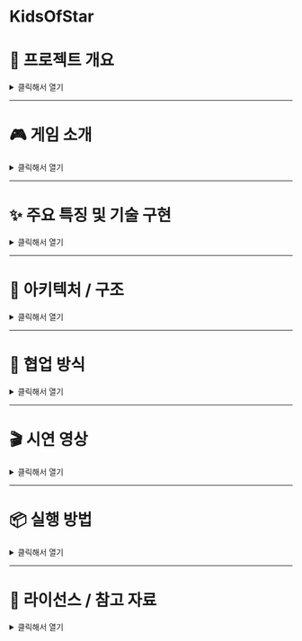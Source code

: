 # KidsOfStar
# 🧭 프로젝트 개요

<details>
<summary>클릭해서 열기</summary>

- **프로젝트 이름**: 별의 아이(Kids of Star)
- **개발 기간**: 2025.04.04 ~ 2025.06.02
- **팀 구성**: 강현아(팀장/기획리드), 윤동영(개발리드), 김자은(개발), 김태겸(개발), 김혜지(개발)
- **사용 기술**: Unity, C#, Git
- **장르/타겟 플랫폼**: 2D, 퍼즐, 플랫포머, 어드벤처 / 모바일, PC
- **한 줄 소개**: 퍼즐을 풀고 삶의 목적을 찾는 게임

</details>

---

# 🎮 게임 소개

<details>
<summary>클릭해서 열기</summary>

- **게임 설명**: 플레이어가 형태변화를 이용해 목표 지점으로 나아가는 힐링 게임
- **기획 배경**: 삶에 지친 현대인들에게 위로를 주기 위해 기획
- **주요 기능/콘텐츠**:
    - 퍼즐 : 삶에서 만나는 수많은 장애물을 상징. 플랫포머 퍼즐과 팝업 퍼즐로 나뉘며, 각각 점프 관련 기믹과 회전 퍼즐 기믹으로 이루어져 있음 
    - 형태 변화 : 삶에서 만나는 장애물을 돌파하기 위한 페르소나 상징. 점프력, 충돌체 크기, 패시브 스킬이 다른 다양한 형태로 변화해 플랫포머 퍼즐을 파훼 
    - 스토리 : 누구나 공감할 수 있는 성장 스토리로, 한번뿐인 삶을 어떻게 살아갈 것인지 질문하는 이야기. 

</details>

---

# ✨ 주요 특징 및 기술 구현

<details>
<summary>클릭해서 열기</summary>

### 🔧 기술 스택
- Unity 버전: 2022.3.17f1
- 주요 플러그인 / 외부 라이브러리: 
    - Cinemachine: 카메라 제어
    - TextMeshPro: 텍스트 렌더링
    - Unity Google Sheets: 구글 시트 연동
    - Ingame Debug Console: 디버깅 툴
    - Text Animator: 텍스트 애니메이션 툴

### 🧠 주요 기능 구현
<details>
<summary>🔧 이미지 퍼즐 시스템 (윤동영)</summary>

### 📝 기능 설명
회전 퍼즐 게임은 다채로운 컨텐츠를 위해서 만든 이미지 맞추기 형태의 미니게임

### ⚙️ 핵심 구현 포인트
“평탄화(flattened)”된 1차원 리스트를 인덱스 계산으로 2차원처럼 활용한 형태로
스크립터블 오브젝트를 활용한 데이터를 통해서 퍼즐의 이미지를 확장성 있게 구성하고,
퍼즐 조각을 프리펩화하여 그리드(1차원 리스트) 형태 + 그리드 너비(gridWidth)를 이용한 구조

</details>

<details>
<summary>🔧 패럴렉스 스크롤링 (윤동영)</summary>

### 📝 기능 설명
2D 또는 2.5D 게임에서 깊이감 있는 배경 연출을 위해 카메라의 이동에 따라 배경이 서로 다른 속도로 움직이는 패럴렉스 스크롤링 효과를 구현
카메라의 움직임에 따라 각 배경의 레이어가 Z값에 따라 배경 텍스처 오프셋을 다르게 적용함으로써 원근감 있는 화면을 연출

### ⚙️ 핵심 구현 포인트
- `Initialized()`메서드를 통해 카메라의 위치를 주입받아 시작 위치를 기록
- 자식 오브젝트들을 자동으로 배경으로 인식하고 각 배경의 Material을 저장
- `BackSpeedCalculate()`를 통해서 각 배경 오브젝트의 카메라로부터 z거리 기준으로 상대속도를 계산
- `FixedUpdate()`에서 카메라 이동 거리 기반으로 배경 텍스쳐의 Offset을 조정하여 스크롤 효과를 구현

### 🧩 구조 및 연동
- 여러 배경 레이어(예: 바다,산호초,물고기 등)를 빈 오브젝트에 자식 오브젝트로 부착.
- 외부에서 `Initialized()` 호출에 따라 카메라 참조를 연결해야 정상적으로 작동
- ParallaxSpeed 값을 통해서 전체의 속도 비율을 조정 가능

</details>

<details>
<summary>🔧 나뭇잎 트램펄린 기믹 (윤동영)</summary>

### 📝 기능 설명
나뭇잎 점프(Leaf Jump)는 게임 내에서 일종의 트램펄린 역할을 하는 오브젝트

### ⚙️ 핵심 구현 포인트
- 충돌감지를 통해 ILeafJumpable 인터페이스를 구현한다면 점프동작을 위임하고, 인터페이스 구현 객체에서 실제 물리 처리를 수행하는 구조
- 인터페이스의 분리 덕분에, 플레이어·박스·기타 오브젝트 모두 같은 메서드만 구현하면 잎사귀 점프에 연동 가능

</details>

<details>
<summary>🔧 상자 옮기기 기믹 (윤동영)</summary>

### 📝 기능 설명
플레이어의 형태변화에 따라 달라지는 힘과 박스라는 오브젝트를 통해 만든 플레이어 기믹 중 한 요소

### ⚙️ 핵심 구현 포인트
- 플레이어의 Form형태에 따라서 형태 별 PushPower에 따라 박스를 미는 힘이 달리지는 구조
- IWeightable의 구현을 통해 boxWeight를 반환하고 RigidBody를 통해 실제 물리를 적용
- 박스가 플레이어와 부딪히며 튕기는 현상을 방지하기 위해,  코루틴 기반 충돌 무시로 부자연스러운 반발 제거

</details>

<details>
<summary>🔧 컷씬 시스템 (김자은)</summary>

### 📝 기능 설명
스토리의 일부를 컷신 형태로 구성하여, 애니메이션과 연출을 통해 **스토리 몰입감을 높이고 게임의 서사를 풍부하게 전달**

### ⚙️ 핵심 구현 포인트
- Unity Timeline을 활용해 다양한 연출을 자연스럽게 구성
- Signal Asset을 사용하여 타임라인 내부에서 **대사 출력, Bgm 전환, 컷신 종료** 등 이벤트를 정확한 타이밍에 실행
- 기능 단위 컴포넌트(DialogPlayer, BgmPlayer 등)를 타임라인과 연동하여 **타이밍 기반 제어** 수행

### 🧩 구조 및 연동
- 각 컷신 프리팹은 공통 기반 클래스 `CutSceneBase`를 가지고 있으며, 자체 Timeline(PlayableDirector)을 실행하는 구조
- 컷신 프리팹은 필요한 기능만 선택적으로 추가하는 **조립식 구조**로 구성
- 전체 컷신의 생성 및 실행 흐름은 `CutSceneManager`가 담당하며, 씬 내 컷신의 시작과 종료를 제어

</details>

<details>
<summary>🔧 대사 시스템 (김자은)</summary>

### 📝 기능 설명
컷씬 진행 중이거나 플레이어의 자유 상호작용 중에 **대사를 출력하고, 그에 따른 게임 내 액션을 트리거하는 시스템**  
스토리 흐름과 상호작용을 자연스럽게 연결해주는 핵심 역할을 함

### ⚙️ 핵심 구현 포인트
- **Google Sheets 기반 데이터 테이블**을 Unity에 연동하여 대사 내용을 관리
- 각 대사는 `index`를 기준으로 불러오며, `nextIndex` 값을 통해 자동으로 다음 대사로 이어짐
- `ActionType` 필드를 통해 **대사 직후에 발생할 이벤트(선택지 표시, 컷씬 재생, 진행도 갱신 등)를 정의**

### 🧩 구조 및 연동
- 대사의 시작/종료, 분기 로직 관리는 `DialogueManager`에서 담당
- 출력은 `UITextBubble`이 담당하며, 대사 출력 자체에만 집중
- 각 대사 액션은 `IDialogActionHandler` 인터페이스를 구현한 클래스로 분리되어 있으며,  
  `Dictionary<DialogActionType, IDialogActionHandler>`를 통해 타입에 따라 동적으로 실행

</details>

<details>
<summary>🔧 엘리베이터 기믹 (김자은)</summary>

### 📝 기능 설명
- 지정 방향으로 왕복 이동하는 플랫폼
- 탑승 객체의 무게 합산 → `MaxWeight` 초과 시 경고·고장·자동 복구

### ⚙️ 핵심 구현 포인트
- 목표 위치 계산: `Direction` + `distance` (`GetTargetPosition()`)
- 이동 로직: `MoveRoutine` → `MoveWaitRoutine` → 반복
- 과부하 체크: `GetCurrentWeight()` → `BreakSequence()` 실행
- 탑승 판별: `IsOnElevator()` → `OnCollision`에서 부모 설정

### 🧩 구조 및 연동
- **Elevator**: `Collider2D`, `SpriteRenderer`
- **Managers**: SFX 재생, 경고 대사 호출
- **IWeightable**: `GetWeight()` 구현체

</details>

<details>
<summary>🔧 저장 시스템 (김자은)</summary>

### 📝 기능 설명
게임 진행 정보를 **JSON 파일** 형태로 저장하고 불러오는 시스템
- 여러 슬롯(index) 관리로 Save, Load, 에디터용 Delete, DeleteAll 기능 제공
- 저장 시점에 **인터넷 시간**을 조회하여 파일명에 반영

### ⚙️ 핵심 구현 포인트
- **저장 경로 확보:** `Application.persistentDataPath` + 슬롯 인덱스 기반 파일명(`SaveData{index}.json`)
- **직렬화/역직렬화:** `JsonUtility.ToJson`/`JsonUtility.FromJson`
- **비동기 인터넷 시간 조회:** `UnityWebRequest.Head("https://www.google.com")`로 응답 헤더의 data활용
- **파일 I/O:** `File.WriteAllText`,`File.ReadAllText`,`File.Delete`,`Directory.GetFiles`

### 🧩 구조 및 연동
**SaveManager**
- `Save(int index, Action<string> onComplete)`: 데이터 수집 → 인터넷 시간 조회 → JSON 저장
- `Load(int index)`:파일 존재 여부 검사 → JSON 파싱 → `SaveData.LoadData()`호출

**SaveData**
- `InitData()`: `GameManager`에서 게임 상태(난이도,장면,챕터,플레이어 위치,해금 폼 등) 수집
- `LoadData()`: 수집된 데이터를 `GameManager`에 적용
- `FetchInternetTime(Action)`: 서버 시간 조회 후 `saveName` 생성

**Managers.Instance.GameManager:** 저장 대상 데이터 제공 및 로드 데이터 반영

</details>

<details>
<summary>🔧 BGM Layered Fader (김자은)</summary>

### 📝 기능 설명
- 대사 진행에 따라 BGM 트랙을 순차적으로 쌓아 재생
- 메인 루프·이펙트 트랙 DSP 스케줄링 및 페이드 인/아웃
- 최종 선택 시 Rise 이펙트 재생 및 기존 루프 중단

### ⚙️ 핵심 구현 포인트
- **트랙 매핑**: `mainSources`/`loopEffects` + `MainBgmSourceType` → `audioDict`, `audioByIndexDict` 초기화
- **DSP 스케줄링**: `ScheduleLoop()` & `LoopScheduler()` 코루틴 → `AudioSettings.dspTime` 기반 `PlayScheduled` 호출
- **이벤트 처리**:
    - `DialogueManager.OnDialogStepStart/End` → `PlaySource()`로 레이어 재생
    - `UISelectionPanel.OnFinalSelect` → `OnPlayRiseEffect()`에서 루프 중단 및 Rise 이펙트
- **볼륨 관리**: `SoundManager.SetBgmVolumeCallback` 구독 → `SetVolume()`에서 메인·루프 볼륨 조정

### 🧩 구조 및 연동
- **BgmLayeredFader**: `AudioSource[]`, 코루틴, 이벤트 콜백
- **Managers**:
    - `SoundManager`: BGM/앰비언스 제어, 볼륨 콜백
    - `DialogueManager`: 대사 단계 이벤트 제공
    - `UIManager` → `UISelectionPanel`: 최종 선택 이벤트
- **코루틴 & 페이드**: `LoopScheduler`, `FadeInAudio`, `FadeOutAudio`

</details>

<details>
<summary>🔧 UI 구조 (김태겸)</summary>

### 📝 기능 설명
게임 내 모든 UI는 Canvas 기반으로 구성되며, UI를 **기본 UI / 팝업 / 최상위 알림**의 세 계층으로 구분하여 관리
이를 통해 사용자에게 지속적으로 보여져야 할 정보와, 특정 이벤트에 의한 임시 인터페이스를 **명확하게 분리**할 수 있음

- **UI**: 조이스틱, 타이머, 점수 등 항상 표시되는 기본 UI
- **Popup**: 설정창, 일시정지, 결과창 등 이벤트 기반 인터페이스
- **Top**: 경고창, 시스템 오류 등 최우선 처리 인터페이스

### ⚙️ 핵심 구현 포인트
- UIManager에서 **Canvas 계층을 관리**하며, 각 계층에 맞는 UI Prefab을 동적으로 생성 및 제거
- Popup 계층은 중첩 표시를 고려한 **레이어 구조**로 설계 (예: 스택 또는 큐 구조)
- 최상위 알림 UI는 항상 다른 팝업 위에 표시되도록 **Sorting Order** 또는 **Transform 계층 구조**를 명확히 분리

### 🧩 구조 및 연동
- UIManager는 각 UI 계층별 Transform을 미리 참조하고 있으며, 필요 시 해당 위치에 프리팹을 Instantiate하여 붙이는 방식으로 동작
- 각 UI는 **인터페이스나 공통 베이스 클래스**를 상속하여 열기/닫기 등의 동작을 통일
- 게임의 상태 변화(예: 게임 오버, 일시정지)는 UIManager를 통해 해당 UI를 요청하는 방식으로 일관성 있게 처리됨

### 📥사용된 주요 컴포넌트
- UIManager: UI 계층 구조(UI / Popup / Top) 관리 및 UI 요소 동적 생성

</details>

<details>
<summary>🔧 타임어택 미니게임 시스템 (김태겸)</summary>
    
### 📝 기능 설명 
타임어택 미니게임은 제한 시간 없이 플레이어가 가능한 한 빠르게 맵을 클리어하고, 그 기록을 바탕으로 NPC의 반응이 달라지는 콘텐츠
NPC와의 대화가 모두 끝나면 타임어택 맵이 화면에 표시되고, 5초간의 준비 타이머가 진행
준비 시간 이후 스톱워치가 자동으로 시작되며, 플레이어가 목표 지점에 도달하면 기록 측정이 종료
기록에 따라 각 NPC의 대사가 달라지며, UI를 통해 해당 결과가 출력

### ⚙️ 핵심 구현 포인트
- 대화 종료 후 흐름 전환
마지막 NPC 대화가 끝나면 자동으로 타임어택 모드로 전환
- 5초 준비 타이머 구현
 CountdownTimer 클래스를 통해 5초 동안 준비 시간을 카운트하고 UI에 실시간으로 표시
 타이머 종료 시, Stopwatch가 자동으로 시작
- 기록 측정 기능
 Stopwatch 클래스를 사용하여 플레이어가 출발한 시점부터 도착 지점까지의 시간을 측정됨
- 기록 기반 대사 출력
 ScriptableObject를 활용해 기록 범위별로 각 NPC의 대사를 정의하고, 조건에 따라 적절한 대사를 출력됨.
  - 예시 – 1분 30초 이하 기록일 경우:
  - 지김: "시간은 나쁘지 않다"
  - 세명: "대단해...!"
- UIManager를 통한 UI 제어
 UI 요소(타이머, 결과 팝업, 대사 등)는 모두 UIManager를 통해 생성 및 제어

### 🧩 구조 및 연동
NPC 대화 종료 > 
[UIManager] 맵 및 기본 UI 표시 >
[CountdownTimer] 5초 준비 타이머 시작 >
[Stopwatch] 스톱워치 시작 >
플레이어 조작 & 목표 도달 >
[Stopwatch] 기록 정지 >
[ScriptableObject] 기록에 따라 결과 대사 선택 >
[UIManager] 결과 팝업 및 종료 UI 표시

### 📥사용된 주요 컴포넌트
- CountdownTimer / Stopwatch: 준비 시간 및 기록 측정을 담당
- ScriptableObject: 기록 범위에 따른 NPC 대사 데이터 정의 및 참조 

</details>

<details>
<summary>🔧 금고 퍼즐 (김태겸)</summary>

### 📝 기능 설명
- 금고 퍼즐은 회전 이미지 퍼즐과 회전 다이얼을 맞추는 방식의 미니게임

### ⚙️ 핵심 구현 포인트
- 회전 이미지 퍼즐 풀어 회전 다이얼 퍼즐을 해금하고 맞추는 방식
- 다이얼 수, 정답 조합, 이미지 등의 데이터를 `ScriptableObject`로 분리하여 유연하게 관리
- 챕터 5의 각 씬(501, 502, 504 등)에 따라 퍼즐 이미지나 조합이 달라지도록 구성하여 다양성을 확보

### 🧩 구조 및 연동
- `TreePuzzleData(ScriptableObject)`를 통해 각 퍼즐 구성 정보를 담고 있음
- 챕터 5의 각 씬에서 동일한 퍼즐 UI 프리팹(`SafePopup`)을 사용하면서도, 씬 번호에 따라 서로 다른 `TreePuzzleData`를 로드하여 퍼즐을 

</details>

<details>
<summary>🔧 거미줄 기믹 (김태겸)</summary>

### 📝 기능 설명
- 거미줄은 플레이어와 충돌 시 이동과 점프에 제약을 주는 오브젝트

### ⚙️ 핵심 구현 포인트
- 플레이어와 충돌했을 때 이동과 점프를 제한 처리
- 특정 형태(Dog)를 통해서 거미줄을 1초 뒤 파괴
- 다른 형태일 때 플레이어가 1.5초 머무르면, 안내 팝업이 뜨도록 구현

### 🧩 구조 및 연동
- `PlayerController`의 이동속도와 점프파워를 받아와 제한
- `PlayerFormController`의 플레이어의 현재 폼에 따른 상호작용

</details>

<details>
<summary>🔧 플레이어 조작 (김혜지)</summary>
    
### 📝 기능 설명
입력 시스템을 통해 이동 및 점프 동작을 처리하며, 상태 패턴(State Pattern)을 통해 Idle, Move, Jump, WallCling, WallJump 등으로 분기

### ⚙️ 핵심 구현 포인트
상태 패턴 기반 동작 제어
- 플레이어의 상태(Idle, Move, Jump, WallCling 등)를 클래스로 분리하여 유연한 상태 전환 가능
- 각 상태가 애니메이터 파라미터를 직접 조작하여 애니메이션 연동 안정성 확보
- `Player State Factory`에서 상태 클래스를 생성 및 관리  

입력 처리 통합
- Unity Input System 기반으로 키보드/조이스틱을 모두 지원
- 입력값은 MoveDir을 통해 방향성 유지, 점프·변신 등은 이벤트 트리거 방식으로 분리 처리

</details>

<details>
<summary>🔧 형태변화 시스템 (김혜지)</summary>

### 📝 기능 설명    
ScriptableObject 기반의 형태 데이터(SO)를 활용하여 각 형태의 스탯(이동 속도, 점프력, 무게 등)을 관리하고, 변신 시 플레이어 외형과 능력치를 동적으로 교체

### ⚙️ 핵심 구현 포인트
ScriptableObject 기반 형태 데이터 관리
- 각 형태별 능력치(이동 속도, 점프력, 무게 등)와 스프라이트, 애니메이션 클립을 PlayerFormData로 관리
- 변신 시 해당 데이터를 PlayerFormController가 교체하고 외형·애니메이션 적용

AnimatorOverrideController 활용
- Animator 상태 이름을 유지하면서 형태별 애니메이션 클립만 동적으로 교체
- Animator 파라미터 해시값은 PlayerAnimHash 클래스에서 일괄 관리하여 코드 가독성과 유지보수성 강화

연출 및 제어 흐름 구성
- 변신 시 SpriteRenderer를 비활성화하고 변신 이펙트를 재생한 뒤, 폼 데이터를 교체하고 렌더러 복구
- 조작은 IsControllable 값을 통해 변신 연출 동안 제한됨

</details>

<details>
<summary>🔧 엘레베이터 배선 퍼즐 (김혜지)</summary>

### 📝 기능 설명
제한 시간 내  퍼즐 조각을 회전시켜 각 열의 배선 색상을 올바르게 정렬하는 미니게임
퍼즐은 플레이어가 인간 형태일때만 진입할 수 있으며, 성공 시 엘레베이터가 작동

### ⚙️ 핵심 구현 포인트
- UI 그리드 레이아웃을 이용해 퍼즐 조각을 정렬하고, 중심 나사 위치를 클릭해 2x2 영역을 시계방향으로 회전시키는 방식
- 퍼즐 진입 조건, 제한 시간 타이머, 정답 판정, 클리어시 엘레베이터 해제 등 전체 흐름을 통합적으로 제어

</details>

</details>

---
# 🧩 아키텍처 / 구조

<details>
<summary>클릭해서 열기</summary>

- **씬 구성 및 흐름**
- **TitleScene**: 타이틀 및 시작 버튼
- **LoadingScene**: 씬 전환 시 로딩 화면
- **Chapter (1~5)**: 주요 플레이 구간, 각 스테이지는 별도 씬으로 관리

씬 전환은 `SceneLoader`에서 비동기(AsyncOperation)로 처리하며,  
중간에 `LoadingScene`을 Additive로 로드해 전환 연출을 담당

씬 별 초기화는 `SceneBase` 클래스를 통해 구성되어 있으며,  
씬이 활성화되면 매니저 및 UI 세팅, 데이터 바인딩 등을 일괄 처리

- **매니저 구조**: 

  Managers 클래스는 싱글턴 기반으로 설계되어 있으며, 게임 내 모든 시스템 매니저(`GameManager`, `SoundManager`, `UIManager` 등)를 통합 관리  
  대부분의 매니저는 `MonoBehaviour`를 상속받지 않고 `new`로 생성되며, 명시적인 `Init()` 호출 없이 생성자에서 필요한 초기화를 수행 
  이를 통해 Unity 생명주기 순서에 의존하지 않고, **초기화 순서를 정확히 제어**할 수 있음

  이러한 구조는 **테스트 용이성**, **상태 일관성 유지**, **유지보수 편의성**을 목표로 설계됨

- **데이터 관리**: Unity Google Sheet

</details>

---

# 🤝 협업 방식

<details>
<summary>클릭해서 열기</summary>

- **Git 전략**: 메인 브랜치, 개인 브랜치, Dev 브랜치로 분류. 개인 브랜치에서 작업한 뒤 Dev 브랜치로 머지하고, 모든 개발이 완료되면 데브에서 메인 브랜치로 머지. 
- **이슈/업무 관리**: Notion 
- **커밋 컨벤션**

| 태그     | 설명 |
|----------|------|
| **Feat**     | 새로운 기능 추가 |
| **Fix**      | 버그 수정 또는 오타(Typo) 수정 |
| **Refactor**| 리팩토링 (기능 변화 없이 구조 개선) |
| **Design**   | CSS 등 사용자 UI 디자인 변경 |
| **Comment**  | 주석 추가 및 변경 |
| **Style**    | 코드 포맷팅, 세미콜론 누락 등 (논리 변경 없음) |
| **Test**     | 테스트 코드 추가, 수정, 삭제 (비즈니스 로직 영향 없음) |
| **Chore**    | 기타 잡다한 변경 (빌드 스크립트, 이미지, 패키지 등) |
| **Init**     | 프로젝트 초기 생성 |
| **Rename**   | 파일 혹은 폴더 이름 수정 또는 이동 |
| **Remove**   | 파일 삭제 작업 |
| **Add**      | 코드, 테스트, 예제, 문서 등의 신규 추가 |
| **Improve**  | 성능/호환성/접근성 등 향상된 변경 |
| **Move**     | 코드 위치 이동 |
| **Updated**  | 버전, 계정, 문서, 라이브러리 등 업데이트 |
| **WIP**      | 작업 중인 내용을 임시로 커밋 (Work In Progress) |

- **회의 방식**: 평일 오전 9시 30분, 오후 8시 데일리 스크럼 진행, 매주 금요일 오후 데일리 스크럼은 위클리 스크럼으로 진행.  

</details>

---

# 🎬 시연 영상

<details>
<summary>클릭해서 열기</summary>

- 클릭 시 이동합니다.

[![별의 아이](https://velog.velcdn.com/images/ehddud9608/post/e6e64350-9b2c-4ed4-ac53-e00bb82a6b3e/image.gif)](https://www.youtube.com/watch?v=_dIIvxihAGY)

</details>

---

# 📦 실행 방법

<details>
<summary>클릭해서 열기</summary>

- Unity 버전:2022.3.17f1
- 실행 전 주의사항 
컴퓨터로 실행할 경우 WASD(이동), 스페이스바(점프), 숫자키(1, 2, 3, 4)(변신)으로 플레이 가능함.
모바일로 실행할 경우 왼쪽 하단의 조이스틱, 오른쪽 하단의 버튼(점프, 변신)으로 플레이 가능함.               
- 빌드 방법: WebGL(itch.io,Unity)
- 플레이 링크 
  - https://beautifulmaple.itch.io/kids-of-star
  - https://play.unity.com/ko/games/1afc6210-f107-41f6-9a27-32a348721b26/kids-of-star

</details>

---

# 📄 라이선스 / 참고 자료

<details>
<summary>클릭해서 열기</summary>

**🖼️ 배경**
- 챕터1 배경이미지: https://free-game-assets.itch.io/free-underwater-world-pixel-art-backgrounds
- 챕터2 배경이미지: https://theflavare.itch.io/mondstadt-theme-background-pixel-art
- 챕터3 배경이미지: https://edermunizz.itch.io/free-pixel-art-hill
- 챕터4 배경이미지: https://free-game-assets.itch.io/free-city-backgrounds-pixel-art
- 일부 배경 및 엔딩이미지: https://imgex.ai/ko

**🎨 아트**
- 로딩 UI 아이콘:https://opengameart.org/content/pixel-art-loading-icon-2
- 하니 캐릭터 스프라이트: https://opengameart.org/content/cat-sprites
- 지김 캐릭터 스프라이트: https://opengameart.org/content/husky-sprites

**✨ 이펙트**
- 변신 및 전선 이펙트트: https://bdragon1727.itch.io/750-effect-and-fx-pixel-all
- 저장NPC 스프라이트: https://nyknck.itch.io/staranimation

**🎤 사운드**
- 일부 챕터 SFX: https://shapeforms.itch.io/shapeforms-audio-free-sfx
- 일부 챕터 BGM: https://soundraw.io

</details>
